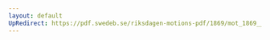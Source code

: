 ```yaml
---
layout: default
UpRedirect: https://pdf.swedeb.se/riksdagen-motions-pdf/1869/mot_1869__ak__00293.pdf
---
```

